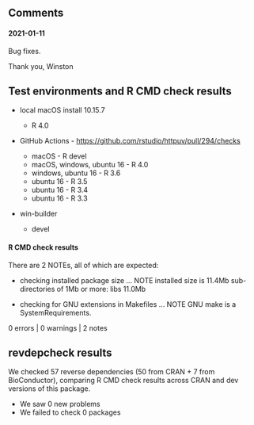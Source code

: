 ## Comments

#### 2021-01-11

Bug fixes.

Thank you,
Winston


## Test environments and R CMD check results

* local macOS install 10.15.7
  * R 4.0
* GitHub Actions - https://github.com/rstudio/httpuv/pull/294/checks
  * macOS - R devel
  * macOS, windows, ubuntu 16 - R 4.0
  * windows, ubuntu 16 - R 3.6
  * ubuntu 16 - R 3.5
  * ubuntu 16 - R 3.4
  * ubuntu 16 - R 3.3

* win-builder
  * devel

#### R CMD check results

There are 2 NOTEs, all of which are expected:

* checking installed package size ... NOTE
  installed size is 11.4Mb
  sub-directories of 1Mb or more:
    libs  11.0Mb

* checking for GNU extensions in Makefiles ... NOTE
GNU make is a SystemRequirements.

0 errors | 0 warnings | 2 notes

## revdepcheck results

We checked 57 reverse dependencies (50 from CRAN + 7 from BioConductor), comparing R CMD check results across CRAN and dev versions of this package.

 * We saw 0 new problems
 * We failed to check 0 packages
